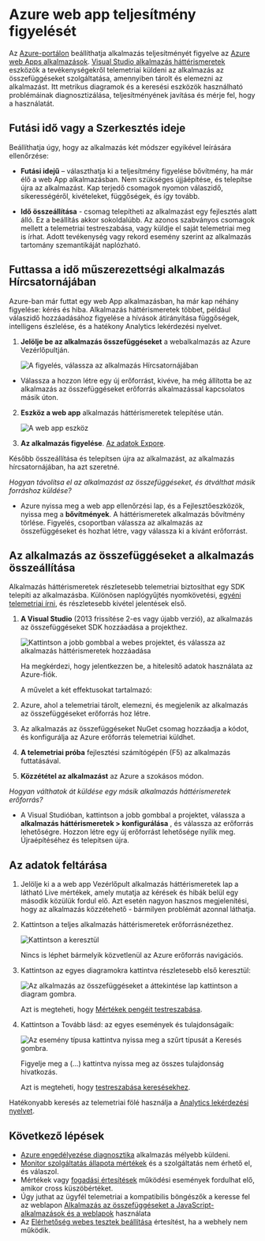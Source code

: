 <properties
    pageTitle="Azure web app teljesítmény figyelését |} Microsoft Azure"
    description="Azure web Apps alkalmazások figyelése alkalmazás teljesítményét. Diagram betöltése és a visszajelzések időt, az objektumfüggőségekre vonatkozó információk és e-mail értesítések teljesítményét."
    services="application-insights"
    documentationCenter=".net"
    authors="alancameronwills"
    manager="douge"/>

<tags
    ms.service="azure-portal"
    ms.workload="na"
    ms.tgt_pltfrm="na"
    ms.devlang="na"
    ms.topic="article"
    ms.date="10/24/2016"
    ms.author="awills"/>

# <a name="monitor-azure-web-app-performance"></a>Azure web app teljesítmény figyelését

Az [Azure-portálon](https://portal.azure.com) beállíthatja alkalmazás teljesítményét figyelve az [Azure web Apps alkalmazások](../app-service-web/app-service-web-overview.md). [Visual Studio alkalmazás háttérismeretek](app-insights-overview.md) eszközök a tevékenységekről telemetriai küldeni az alkalmazás az összefüggéseket szolgáltatása, amennyiben tárolt és elemezni az alkalmazást. Itt metrikus diagramok és a keresési eszközök használható problémáinak diagnosztizálása, teljesítményének javítása és mérje fel, hogy a használatát.

## <a name="run-time-or-build-time"></a>Futási idő vagy a Szerkesztés ideje

Beállíthatja úgy, hogy az alkalmazás két módszer egyikével leírására ellenőrzése:

* **Futási idejű** – választhatja ki a teljesítmény figyelése bővítmény, ha már élő a web App alkalmazásban. Nem szükséges újjáépítése, és telepítse újra az alkalmazást. Kap terjedő csomagok nyomon válaszidő, sikerességéről, kivételeket, függőségek, és így tovább. 
 
* **Idő összeállítása** - csomag telepítheti az alkalmazást egy fejlesztés alatt álló. Ez a beállítás akkor sokoldalúbb. Az azonos szabványos csomagok mellett a telemetriai testreszabása, vagy küldje el saját telemetriai meg is írhat. Adott tevékenység vagy rekord esemény szerint az alkalmazás tartomány szemantikáját naplózható. 

## <a name="run-time-instrumentation-with-application-insights"></a>Futtassa a idő műszerezettségi alkalmazás Hírcsatornájában

Azure-ban már futtat egy web App alkalmazásban, ha már kap néhány figyelése: kérés és hiba. Alkalmazás háttérismeretek többet, például válaszidő hozzáadásához figyelése a hívások átirányítása függőségek, intelligens észlelése, és a hatékony Analytics lekérdezési nyelvet. 

1. **Jelölje be az alkalmazás összefüggéseket** a webalkalmazás az Azure Vezérlőpultján.

    ![A figyelés, válassza az alkalmazás Hírcsatornájában](./media/app-insights-azure-web-apps/05-extend.png)

 * Válassza a hozzon létre egy új erőforrást, kivéve, ha még állította be az alkalmazás az összefüggéseket erőforrás alkalmazással kapcsolatos másik úton.

2. **Eszköz a web app** alkalmazás háttérismeretek telepítése után. 

    ![A web app eszköz](./media/app-insights-azure-web-apps/restart-web-app-for-insights.png)

3. **Az alkalmazás figyelése**.  [Az adatok Expore](#explore-the-data).

Később összeállítása és telepítsen újra az alkalmazást, az alkalmazás hírcsatornájában, ha azt szeretné.

*Hogyan távolítsa el az alkalmazást az összefüggéseket, és átválthat másik forráshoz küldése?*

* Azure nyissa meg a web app ellenőrzési lap, és a Fejlesztőeszközök, nyissa meg a **bővítmények**. A háttérismeretek alkalmazás bővítmény törlése. Figyelés, csoportban válassza az alkalmazás az összefüggéseket és hozhat létre, vagy válassza ki a kívánt erőforrást.

## <a name="build-the-app-with-application-insights"></a>Az alkalmazás az összefüggéseket a alkalmazás összeállítása

Alkalmazás háttérismeretek részletesebb telemetriai biztosíthat egy SDK telepíti az alkalmazásba. Különösen naplógyűjtés nyomkövetési, [egyéni telemetriai írni](../application-insights/app-insights-api-custom-events-metrics.md), és részletesebb kivétel jelentések első.

1. **A Visual Studio** (2013 frissítése 2-es vagy újabb verzió), az alkalmazás az összefüggéseket SDK hozzáadása a projekthez.

    ![Kattintson a jobb gombbal a webes projektet, és válassza az alkalmazás háttérismeretek hozzáadása](./media/app-insights-azure-web-apps/03-add.png)

    Ha megkérdezi, hogy jelentkezzen be, a hitelesítő adatok használata az Azure-fiók.

    A művelet a két effektusokat tartalmazó:

 1. Azure, ahol a telemetriai tárolt, elemezni, és megjelenik az alkalmazás az összefüggéseket erőforrás hoz létre.
 2. Az alkalmazás az összefüggéseket NuGet csomag hozzáadja a kódot, és konfigurálja az Azure erőforrás telemetriai küldhet.

2. **A telemetriai próba** fejlesztési számítógépén (F5) az alkalmazás futtatásával.

3. **Közzététel az alkalmazást** az Azure a szokásos módon. 


*Hogyan válthatok át küldése egy másik alkalmazás háttérismeretek erőforrás?*

* A Visual Studióban, kattintson a jobb gombbal a projektet, válassza a **alkalmazás háttérismeretek > konfigurálása** , és válassza az erőforrás lehetőségre. Hozzon létre egy új erőforrást lehetősége nyílik meg. Újraépítéséhez és telepítsen újra.

## <a name="explore-the-data"></a>Az adatok feltárása

1. Jelölje ki a a web app Vezérlőpult alkalmazás háttérismeretek lap a látható Live mértékek, amely mutatja az kérések és hibák belül egy második közülük fordul elő. Azt esetén nagyon hasznos megjelenítési, hogy az alkalmazás közzétehető - bármilyen problémát azonnal láthatja.

2. Kattintson a teljes alkalmazás háttérismeretek erőforrásnézethez.

    
    ![Kattintson a keresztül](./media/app-insights-azure-web-apps/view-in-application-insights.png)

    Nincs is léphet bármelyik közvetlenül az Azure erőforrás navigációs.

2. Kattintson az egyes diagramokra kattintva részletesebb első keresztül:

    ![Az alkalmazás az összefüggéseket a áttekintése lap kattintson a diagram gombra.](./media/app-insights-azure-web-apps/07-dependency.png)

    Azt is megteheti, hogy [Mértékek pengéit testreszabása](../application-insights/app-insights-metrics-explorer.md).

3. Kattintson a Tovább lásd: az egyes események és tulajdonságaik:

    ![Az esemény típusa kattintva nyissa meg a szűrt típusát a Keresés gombra.](./media/app-insights-azure-web-apps/08-requests.png)

    Figyelje meg a (...) kattintva nyissa meg az összes tulajdonság hivatkozás.

    Azt is megteheti, hogy [testreszabása keresésekhez](../application-insights/app-insights-diagnostic-search.md).

Hatékonyabb keresés az telemetriai fölé használja a [Analytics lekérdezési nyelvet](../application-insights/app-insights-analytics-tour.md).





## <a name="next-steps"></a>Következő lépések

* [Azure engedélyezése diagnosztika](app-insights-azure-diagnostics.md) alkalmazás mélyebb küldeni.
* [Monitor szolgáltatás állapota mértékek](../monitoring-and-diagnostics/insights-how-to-customize-monitoring.md) és a szolgáltatás nem érhető el, és válaszol.
* Mértékek vagy [fogadási értesítések](../monitoring-and-diagnostics/insights-receive-alert-notifications.md) működési események fordulhat elő, amikor cross küszöbértéket.
* Úgy juthat az ügyfél telemetriai a kompatibilis böngészők a keresse fel az weblapon [Alkalmazás az összefüggéseket a JavaScript-alkalmazások és a weblapok](app-insights-web-track-usage.md) használata
* Az [Elérhetőség webes tesztek beállítása](app-insights-monitor-web-app-availability.md) értesítést, ha a webhely nem működik.
